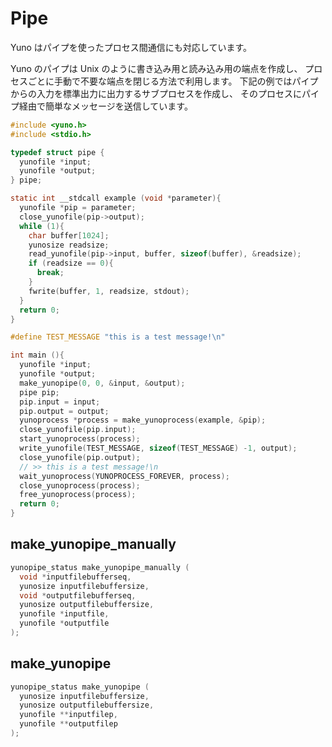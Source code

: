 
# Pipe 

Yuno はパイプを使ったプロセス間通信にも対応しています。

Yuno のパイプは Unix のように書き込み用と読み込み用の端点を作成し、
プロセスごとに手動で不要な端点を閉じる方法で利用します。
下記の例ではパイプからの入力を標準出力に出力するサブプロセスを作成し、
そのプロセスにパイプ経由で簡単なメッセージを送信しています。

```c
#include <yuno.h>
#include <stdio.h>

typedef struct pipe {
  yunofile *input;
  yunofile *output;
} pipe;

static int __stdcall example (void *parameter){
  yunofile *pip = parameter;
  close_yunofile(pip->output);
  while (1){
    char buffer[1024];
    yunosize readsize;
    read_yunofile(pip->input, buffer, sizeof(buffer), &readsize);
    if (readsize == 0){
      break;
    }
    fwrite(buffer, 1, readsize, stdout);
  }
  return 0;
}

#define TEST_MESSAGE "this is a test message!\n"

int main (){
  yunofile *input;
  yunofile *output;
  make_yunopipe(0, 0, &input, &output);
  pipe pip;
  pip.input = input;
  pip.output = output;
  yunoprocess *process = make_yunoprocess(example, &pip);
  close_yunofile(pip.input);
  start_yunoprocess(process);
  write_yunofile(TEST_MESSAGE, sizeof(TEST_MESSAGE) -1, output);
  close_yunofile(pip.output);
  // >> this is a test message!\n
  wait_yunoprocess(YUNOPROCESS_FOREVER, process);
  close_yunoprocess(process);
  free_yunoprocess(process);
  return 0;
}
```

## make_yunopipe_manually

```c
yunopipe_status make_yunopipe_manually (
  void *inputfilebufferseq,
  yunosize inputfilebuffersize,
  void *outputfilebufferseq,
  yunosize outputfilebuffersize,
  yunofile *inputfile,
  yunofile *outputfile
);
```

## make_yunopipe

```c
yunopipe_status make_yunopipe (
  yunosize inputfilebuffersize,
  yunosize outputfilebuffersize,
  yunofile **inputfilep,
  yunofile **outputfilep
);
```
